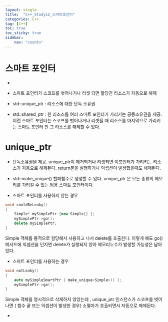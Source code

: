 ```yaml
---
layout: single
title:  "C++_Study12_스마트포인터"
categories: C++
tag: [C++]
toc: true
toc_sticky: true
sidebar:
    nav: "counts"
---
```


# 스마트 포인터
   
* 

* 스마트 포인터가 스코프를 벗어나거나 리셋 되면 할당괸 리소스가 자동으로 해제

* std::unique_ptr : 리소스에 대한 단독 소유권

* std::shared_ptr : 한 리소스를 여러 스마트 포인터가 가리키는 공동소유권을 제공. 이런 스마트 포인터는 스코프를 벗어나거나 리셋될 때 리소스를 마지막으로 가리키는 스마트 포인터 만 그 리소스를 해제할 수 있다.

# unique_ptr

* 단독소유권을 제공. unique_ptr이 제거되거나 리셋되면 이포인터가 가리키는 리소스가 자동으로 해제된다. return문을 실행하거나 익셉션이 발생했을때도 해제된다.

* std::make_unique() 헬퍼함수로 생성할 수 있다. unique_ptr 은 모든 종류의 메모리를 가리킬 수 있는 범용 스마트 포인터이다.

* 스마트 포인터를 사용하지 않는 경우

```cpp
void couldBeLeaky()
{
    Simple* mySimplePtr {new Simple{} };
    mySimplePtr->go();
    delete mySimplePtr;
}
```
Simple 객체를 동적으로 할당해서 사용하고 나서 delete를 호출한다. 이렇게 해도 go() 메서드에 익셉션을 던지면 delete가 실행되지 않아 메모리누수가 발생할 가능성은 남아있다.

* 스마트 포인터를 사용하는 경우

```cpp
void notLeaky()
{
    auto mySimpleSmartPtr { make_unique<Simple>() };
    mySimplePtr->go();
}
```

Simple 객체를 명시적으로 삭제하지 않았는데 , unique_ptr 인스턴스가 스코프를 벗어나면 ( 함수 끝 또는 익셉션이 발생한 경우) 소멸자가 호출되면서 자동으로 해제된다.

* 